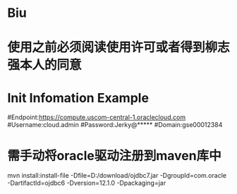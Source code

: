 # Biu

# 使用之前必须阅读使用许可或者得到柳志强本人的同意
# Init Infomation Example
#Endpoint:https://compute.uscom-central-1.oraclecloud.com
#Username:cloud.admin
#Password:Jerky@*****
#Domain:gse00012384

# 需手动将oracle驱动注册到maven库中
mvn install:install-file -Dfile=D:/download/ojdbc7.jar -DgroupId=com.oracle -DartifactId=ojdbc6 -Dversion=12.1.0 -Dpackaging=jar